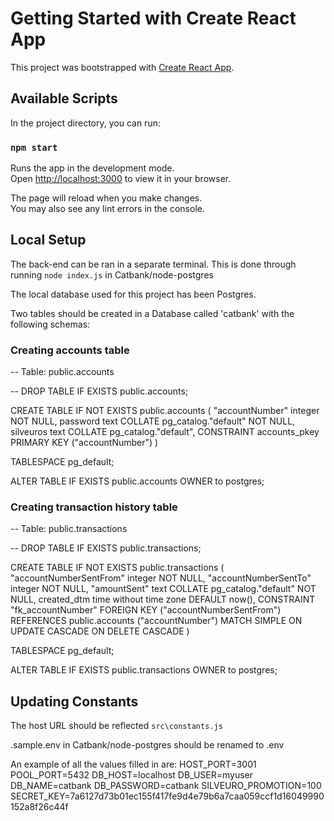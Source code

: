 # Getting Started with Create React App

This project was bootstrapped with [Create React App](https://github.com/facebook/create-react-app).

## Available Scripts

In the project directory, you can run:

### `npm start`

Runs the app in the development mode.\
Open [http://localhost:3000](http://localhost:3000) to view it in your browser.

The page will reload when you make changes.\
You may also see any lint errors in the console.

## Local Setup

The back-end can be ran in a separate terminal. This is done through running `node index.js` in Catbank/node-postgres

The local database used for this project has been Postgres.

Two tables should be created in a Database called 'catbank' with the following schemas:

### Creating accounts table

-- Table: public.accounts

-- DROP TABLE IF EXISTS public.accounts;

CREATE TABLE IF NOT EXISTS public.accounts
(
"accountNumber" integer NOT NULL,
password text COLLATE pg_catalog."default" NOT NULL,
silveuros text COLLATE pg_catalog."default",
CONSTRAINT accounts_pkey PRIMARY KEY ("accountNumber")
)

TABLESPACE pg_default;

ALTER TABLE IF EXISTS public.accounts
OWNER to postgres;

### Creating transaction history table

-- Table: public.transactions

-- DROP TABLE IF EXISTS public.transactions;

CREATE TABLE IF NOT EXISTS public.transactions
(
"accountNumberSentFrom" integer NOT NULL,
"accountNumberSentTo" integer NOT NULL,
"amountSent" text COLLATE pg_catalog."default" NOT NULL,
created_dtm time without time zone DEFAULT now(),
CONSTRAINT "fk_accountNumber" FOREIGN KEY ("accountNumberSentFrom")
REFERENCES public.accounts ("accountNumber") MATCH SIMPLE
ON UPDATE CASCADE
ON DELETE CASCADE
)

TABLESPACE pg_default;

ALTER TABLE IF EXISTS public.transactions
OWNER to postgres;

## Updating Constants

The host URL should be reflected `src\constants.js`

.sample.env in Catbank/node-postgres should be renamed to .env

An example of all the values filled in are:
HOST_PORT=3001
POOL_PORT=5432
DB_HOST=localhost
DB_USER=myuser
DB_NAME=catbank
DB_PASSWORD=catbank
SILVEURO_PROMOTION=100
SECRET_KEY=7a6127d73b01ec155f417fe9d4e79b6a7caa059ccf1d16049990152a8f26c44f
